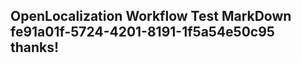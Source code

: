 <properties
ms.topic="hero-topic"
ms.test1="hero-topic"
ms.test2="test"/>

## OpenLocalization Workflow Test MarkDown fe91a01f-5724-4201-8191-1f5a54e50c95 thanks!
